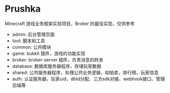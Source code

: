 # Prushka
Minecraft 游戏业务框架实验项目，Broker 的最佳实现，仅供参考

- admin: 后台管理页面
- tool: 脚本和工具
- common: 公共模块
- game: bukkit 插件，游戏的功能实现
- broker: broker-server 插件，负责消息的转发
- database: 数据库服务器程序，存储玩家数据
- shared: 公共服务器程序，处理公共业务逻辑，如拍卖，排行榜，玩家信息
- auth: 认证服务器，玩家uid，dbId分配、三方sdk对接、webhook接口、管理后端等
